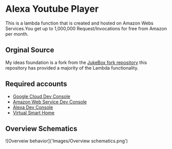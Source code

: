 
# Alexa Youtube Player
This is a lambda function that is created and hosted on Amazon Webs Services.You get up to 1,000,000 Request/Invocations for free from Amazon per month.  

## Orginal Source
My ideas foundation is a fork from the [JukeBox fork repository](https://github.com/crd/jukebox) this repository has provided a majority of the Lambda functionality.

## Required accounts
- [Google Cloud Dev Console](https://console.cloud.google.com/)
- [Amazon Web Service Dev Console](https://us-east-1.console.aws.amazon.com/)
- [Alexa Dev Console](https://developer.amazon.com/alexa)
- [Virtual Smart Home](https://www.virtualsmarthome.xyz/url_routine_trigger/)
  
## Overview Schematics
![Overveiw behavior]('Images/Overview schematics.png')
